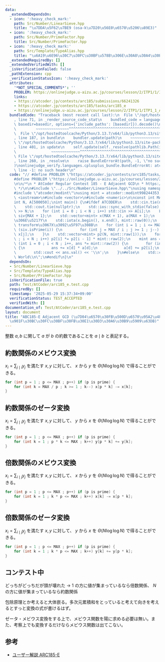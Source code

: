 ```yaml
---
data:
  _extendedDependsOn:
  - icon: ':heavy_check_mark:'
    path: Src/Number/LinearSieve.hpp
    title: "\u7DDA\u5F62\u7BE9 (osa-k\u7D20\u56E0\u6570\u5206\u89E3)"
  - icon: ':heavy_check_mark:'
    path: Src/Number/PrimeFactor.hpp
    title: Src/Number/PrimeFactor.hpp
  - icon: ':heavy_check_mark:'
    path: Src/Template/TypeAlias.hpp
    title: "\u6A19\u6E96\u30C7\u30FC\u30BF\u578B\u306E\u30A8\u30A4\u30EA\u30A2\u30B9"
  _extendedRequiredBy: []
  _extendedVerifiedWith: []
  _isVerificationFailed: false
  _pathExtension: cpp
  _verificationStatusIcon: ':heavy_check_mark:'
  attributes:
    '*NOT_SPECIAL_COMMENTS*': ''
    PROBLEM: https://onlinejudge.u-aizu.ac.jp/courses/lesson/2/ITP1/1/ITP1_1_A
    links:
    - https://atcoder.jp/contests/arc185/submissions/66241326
    - https://atcoder.jp/contests/arc185/tasks/arc185_e
    - https://onlinejudge.u-aizu.ac.jp/courses/lesson/2/ITP1/1/ITP1_1_A
  bundledCode: "Traceback (most recent call last):\n  File \"/opt/hostedtoolcache/Python/3.13.7/x64/lib/python3.13/site-packages/onlinejudge_verify/documentation/build.py\"\
    , line 71, in _render_source_code_stat\n    bundled_code = language.bundle(stat.path,\
    \ basedir=basedir, options={'include_paths': [basedir]}).decode()\n          \
    \         ~~~~~~~~~~~~~~~^^^^^^^^^^^^^^^^^^^^^^^^^^^^^^^^^^^^^^^^^^^^^^^^^^^^^^^^^^^^^^^^^^\n\
    \  File \"/opt/hostedtoolcache/Python/3.13.7/x64/lib/python3.13/site-packages/onlinejudge_verify/languages/cplusplus.py\"\
    , line 187, in bundle\n    bundler.update(path)\n    ~~~~~~~~~~~~~~^^^^^^\n  File\
    \ \"/opt/hostedtoolcache/Python/3.13.7/x64/lib/python3.13/site-packages/onlinejudge_verify/languages/cplusplus_bundle.py\"\
    , line 401, in update\n    self.update(self._resolve(pathlib.Path(included), included_from=path))\n\
    \                ~~~~~~~~~~~~~^^^^^^^^^^^^^^^^^^^^^^^^^^^^^^^^^^^^^^^^^^^^\n \
    \ File \"/opt/hostedtoolcache/Python/3.13.7/x64/lib/python3.13/site-packages/onlinejudge_verify/languages/cplusplus_bundle.py\"\
    , line 260, in _resolve\n    raise BundleErrorAt(path, -1, \"no such header\"\
    )\nonlinejudge_verify.languages.cplusplus_bundle.BundleErrorAt: atcoder/modint:\
    \ line -1: no such header\n"
  code: "// #define PROBLEM \"https://atcoder.jp/contests/arc185/tasks/arc185_e\"\n\
    #define PROBLEM \"https://onlinejudge.u-aizu.ac.jp/courses/lesson/2/ITP1/1/ITP1_1_A\"\
    \n\n/*\n * AtCoder Regular Contest 185 - E Adjacent GCD\n * https://atcoder.jp/contests/arc185/submissions/66241326\n\
    \ */\n\n#include \"../../Src/Number/LinearSieve.hpp\"\nusing namespace zawa;\n\
    #include \"atcoder/modint\"\nusing mint = atcoder::modint998244353;\n\n#include\
    \ <iostream>\n#include <vector>\n#include <numeric>\n\nconst int MAX = 100000;\n\
    int N, A[500050];\nint main() {\n#ifdef ATCODER\n    std::cin.tie(nullptr);\n\
    \    std::cout.tie(nullptr);\n    std::ios::sync_with_stdio(false);\n    std::cin\
    \ >> N;\n    for (int i = 0 ; i < N ; i++) std::cin >> A[i];\n    LinearSieve\
    \ siv{MAX + 1};\n    std::vector<mint> x(MAX + 1), a(MAX + 1);\n    // \u91CD\u307F\
    \u306E\u5217Y\n    std::iota(x.begin(), x.end(), mint::raw(0));\n    // mobius\
    \ transform\u3067X\u3092\u5F97\u308B\n    for (int i = 1 ; i <= MAX ; i++) if\
    \ (siv.isPrime(i)) {\n        for (int j = MAX / i ; j >= 1 ; j--) x[i * j] -=\
    \ x[j];\n    }\n    std::vector<mint> p2(N, mint::raw(1));\n    for (int i = 1\
    \ ; i < N ; i++) p2[i] *= p2[i - 1] * mint::raw(2);\n    mint ans = 0;\n    for\
    \ (int i = 0 ; i < N ; i++, ans *= mint::raw(2)) {\n        for (int d : siv.divisor<int>(A[i]))\
    \ {\n            ans += x[d] * a[d];\n            a[d] += p2[i];\n        }\n\
    \        std::cout << ans.val() << '\\n';\n    }\n#else\n    std::cout << \"Hello\
    \ World\\n\";\n#endif\n}\n"
  dependsOn:
  - Src/Number/LinearSieve.hpp
  - Src/Template/TypeAlias.hpp
  - Src/Number/PrimeFactor.hpp
  isVerificationFile: true
  path: Test/AtCoder/arc185_e.test.cpp
  requiredBy: []
  timestamp: '2025-05-29 15:37:34+09:00'
  verificationStatus: TEST_ACCEPTED
  verifiedWith: []
documentation_of: Test/AtCoder/arc185_e.test.cpp
layout: document
title: "ABC185-E Adjacent GCD (\u7D04\u6570\u30FB\u500D\u6570\u95A2\u4FC2\u306E\u9AD8\
  \u901F\u30BC\u30FC\u30BF\u30FB\u30E1\u30D3\u30A6\u30B9\u5909\u63DB)"
---
```


整数 $a, b$ に関して $a$ が $b$ の約数であることを $a\mid b$ と表記する。

## 約数関係のメビウス変換

$x_{i} = \sum_{j\mid i} y_{j}$ を満たす $x, y$ に対して、 $x$ から $y$ を $\Theta (N\log \log N)$ で得ることができる。

```cpp
for (int p = 1 ; p <= MAX ; p++) if (p is prime) {
    for (int k = MAX / p ; k >= 1 ; k--) x[p * k] -= x[k];
}
```

## 約数関係のゼータ変換

$x_{i} = \sum_{j\mid i} y_{j}$ を満たす $x, y$ に対して、 $y$ から $x$ を $\Theta (N\log \log N)$ で得ることができる。

```cpp
for (int p = 1 ; p <= MAX ; p++) if (p is prime) {
    for (int k = 1 ; p * k <= MAX ; k++) y[p * k] += y[k];
}
```

## 倍数関係のメビウス変換

$x_{i} = \sum_{i\mid j} y_{j}$ を満たす $x, y$ に対して、 $x$ から $y$ を $\Theta (N\log \log N)$ で得ることができる。

```cpp
for (int p = 1 ; p <= MAX ; p++) if (p is prime) {
    for (int k = 1 ; k * p <= MAX ; k++) x[k] -= x[p * k];
}
```

## 倍数関係のゼータ変換

$x_{i} = \sum_{i\mid j} y_{j}$ を満たす $x, y$ に対して、 $y$ から $x$ を $\Theta (N\log \log N)$ で得ることができる。

```cpp
for (int p = 1 ; p <= MAX ; p++) if (p is prime) {
    for (int k = 1 ; k * p <= MAX ; k++) y[k] += y[p * k];
}
```

## コンテスト中

どっちがどっちだが頭が壊れた -> $1$ の方に値が集まっているなら倍数関係、 $N$ の方に値が集まっているなら約数関係

包除原理とか考えると大体嵌る。多次元累積和をとっていると考えて向きを考えるとすっと変換の式が書けるはず。

ゼータ・メビウス変換をする上で、メビウス関数を陽に求める必要は無い。また、考察上でも変換するだけならメビウス関数は出てこない。

## 参考

- [ユーザー解説 ARC185-E](https://atcoder.jp/contests/arc185/editorial/11161)
